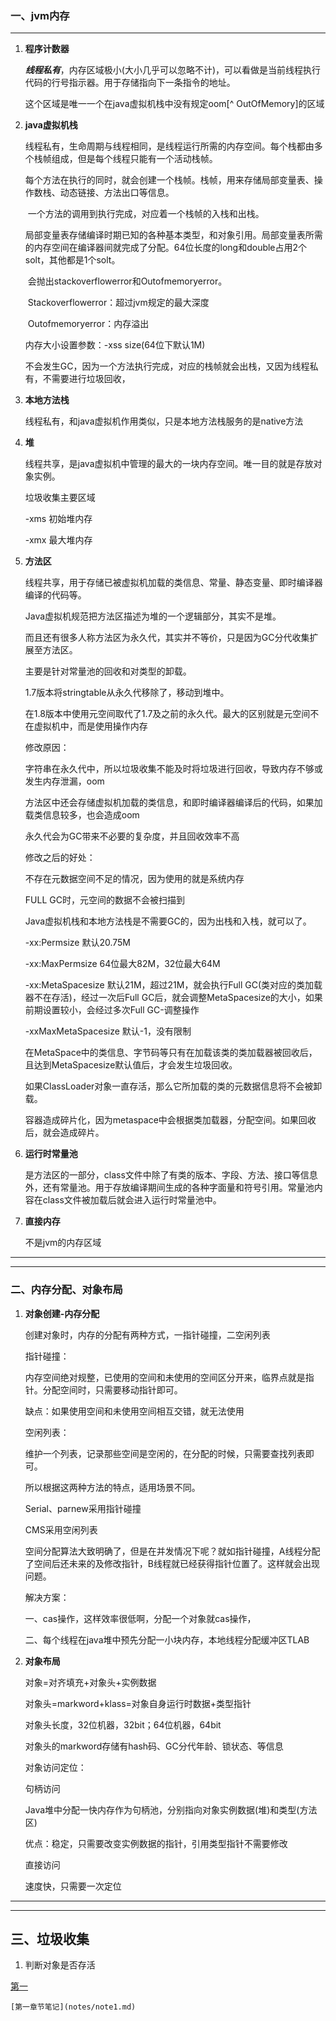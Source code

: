 ### 一、jvm内存

---

1. **程序计数器**

   ​	***线程私有***，内存区域极小(大小几乎可以忽略不计)，可以看做是当前线程执行代码的行号指示器。用于存储指向下一条指令的地址。

   这个区域是唯一一个在java虚拟机栈中没有规定oom[^ OutOfMemory]的区域

   

   

2. **java虚拟机栈**

   ​	线程私有，生命周期与线程相同，是线程运行所需的内存空间。每个栈都由多个栈帧组成，但是每个线程只能有一个活动栈帧。

   ​	每个方法在执行的同时，就会创建一个栈帧。栈帧，用来存储局部变量表、操作数栈、动态链接、方法出口等信息。

   ​	一个方法的调用到执行完成，对应着一个栈帧的入栈和出栈。

   ​	局部变量表存储编译时期已知的各种基本类型，和对象引用。局部变量表所需的内存空间在编译器间就完成了分配。64位长度的long和double占用2个solt，其他都是1个solt。

   ​	会抛出stackoverflowerror和Outofmemoryerror。

   ​		Stackoverflowerror：超过jvm规定的最大深度

   ​		Outofmemoryerror：内存溢出

    

   内存大小设置参数：-xss size(64位下默认1M)

   

   不会发生GC，因为一个方法执行完成，对应的栈帧就会出栈，又因为线程私有，不需要进行垃圾回收，

   

3. **本地方法栈**

   线程私有，和java虚拟机作用类似，只是本地方法栈服务的是native方法

   

4. **堆**

   线程共享，是java虚拟机中管理的最大的一块内存空间。唯一目的就是存放对象实例。

   垃圾收集主要区域

    

   -xms 初始堆内存

   -xmx 最大堆内存

5. **方法区**

     线程共享，用于存储已被虚拟机加载的类信息、常量、静态变量、即时编译器编译的代码等。

     Java虚拟机规范把方法区描述为堆的一个逻辑部分，其实不是堆。

     而且还有很多人称方法区为永久代，其实并不等价，只是因为GC分代收集扩展至方法区。

     主要是针对常量池的回收和对类型的卸载。

     1.7版本将stringtable从永久代移除了，移动到堆中。

     在1.8版本中使用元空间取代了1.7及之前的永久代。最大的区别就是元空间不在虚拟机中，而是使用操作内存

     修改原因：

     字符串在永久代中，所以垃圾收集不能及时将垃圾进行回收，导致内存不够或发生内存泄漏，oom

     方法区中还会存储虚拟机加载的类信息，和即时编译器编译后的代码，如果加载类信息较多，也会造成oom

     永久代会为GC带来不必要的复杂度，并且回收效率不高

      

     修改之后的好处：

     不存在元数据空间不足的情况，因为使用的就是系统内存

     FULL GC时，元空间的数据不会被扫描到

      

     Java虚拟机栈和本地方法栈是不需要GC的，因为出栈和入栈，就可以了。

     -xx:Permsize 默认20.75M

     -xx:MaxPermsize 64位最大82M，32位最大64M

      

     -xx:MetaSpacesize 默认21M，超过21M，就会执行Full GC(类对应的类加载器不在存活)，经过一次后Full GC后，就会调整MetaSpacesize的大小，如果前期设置较小，会经过多次Full GC-调整操作

     -xxMaxMetaSpacesize 默认-1，没有限制

      

     在MetaSpace中的类信息、字节码等只有在加载该类的类加载器被回收后，且达到MetaSpacesize默认值后，才会发生垃圾回收。

     如果ClassLoader对象一直存活，那么它所加载的类的元数据信息将不会被卸载。

      

     容器造成碎片化，因为metaspace中会根据类加载器，分配空间。如果回收后，就会造成碎片。

      

     

6. **运行时常量池**

   是方法区的一部分，class文件中除了有类的版本、字段、方法、接口等信息外，还有常量池。用于存放编译期间生成的各种字面量和符号引用。常量池内容在class文件被加载后就会进入运行时常量池中。

   

7. **直接内存**

   不是jvm的内存区域

---

---



### 二、内存分配、对象布局 ###

1. **对象创建-内存分配**

   创建对象时，内存的分配有两种方式，一指针碰撞，二空闲列表

   指针碰撞：

   内存空间绝对规整，已使用的空间和未使用的空间区分开来，临界点就是指针。分配空间时，只需要移动指针即可。

   缺点：如果使用空间和未使用空间相互交错，就无法使用

    

   空闲列表：

   维护一个列表，记录那些空间是空闲的，在分配的时候，只需要查找列表即可。

    

   所以根据这两种方法的特点，适用场景不同。

   Serial、parnew采用指针碰撞

   CMS采用空闲列表

    

   空间分配算法大致明确了，但是在并发情况下呢？就如指针碰撞，A线程分配了空间后还未来的及修改指针，B线程就已经获得指针位置了。这样就会出现问题。

   解决方案：

   一、cas操作，这样效率很低啊，分配一个对象就cas操作，

   二、每个线程在java堆中预先分配一小块内存，本地线程分配缓冲区TLAB

   

2. **对象布局**

   对象=对齐填充+对象头+实例数据

   对象头=markword+klass=对象自身运行时数据+类型指针

    

   对象头长度，32位机器，32bit；64位机器，64bit

   对象头的markword存储有hash码、GC分代年龄、锁状态、等信息

    

   对象访问定位：

   句柄访问

   Java堆中分配一快内存作为句柄池，分别指向对象实例数据(堆)和类型(方法区)

   优点：稳定，只需要改变实例数据的指针，引用类型指针不需要修改

   直接访问

   速度快，只需要一次定位

---

---



## 三、垃圾收集

1. 判断对象是否存活



[第一](D:\文档\NB\markdown语法.md)

```
[第一章节笔记](notes/note1.md)
```